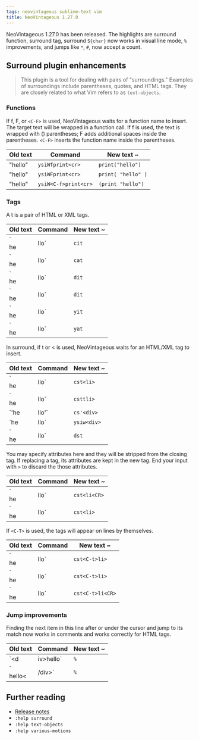 ```yaml
---
tags: neovintageous sublime-text vim
title: NeoVintageous 1.27.0
---
```


NeoVintageous 1.27.0 has been released.  The highlights are surround function, surround tag, surround `S{char}` now works in visual line mode, `%` improvements, and jumps like `*`, `#`, now accept a count.

## Surround plugin enhancements

> This plugin is a tool for dealing with pairs of "surroundings."  Examples
of surroundings include parentheses, quotes, and HTML tags.  They are
closely related to what Vim refers to as `text-objects`.

### Functions

If f, F, or `<C-F>` is used, NeoVintageous waits for a function name to insert.  The target text will be wrapped in a function call. If f is used, the text is wrapped with () parentheses; F adds additional spaces inside the parentheses. `<C-F>` inserts the function name inside the parentheses.

Old text | Command | New text ~
-------- | ------- | ----------
"hello" | `ysiWfprint<cr>` | `print("hello")`
"hello" | `ysiWFprint<cr>` | `print( "hello" )`
"hello" | `ysiW<C-f>print<cr>` | `(print "hello")`

### Tags

A t is a pair of HTML or XML tags.

Old text | Command | New text ~
-------- | ------- | ----------
`<div>he|llo</div>` | `cit` | `<div>|</div>` (insert mode)
`<div>he|llo</div>` | `cat` | `|` (insert mode)
`<div>he|llo</div>` | `dit` | `<div>|</div>` (normal mode)
`<div>he|llo</div>` | `dit` | `|` (normal mode)
`<div>he|llo</div>` | `yit` | `<div>|hello</div>` (inner content yanked)
`<div>he|llo</div>` | `yat` | `<div>|hello</div>` (outer content yanked)

In surround, if t or < is used, NeoVintageous waits for an HTML/XML tag to insert.

Old text | Command | New text ~
-------- | ------- | ----------
`<div>he|llo</div>` | `cst<li>` | `|<li>hello</li>`
`<div>he|llo</div>` | `csttli>` | `|<li>hello</li>`
`'he|llo'` | `cs'<div>` | `|<div>hello</div>`
`he|llo` | `ysiw<div>` | `|<div>hello</div>`
`<div>he|llo</div>` | `dst` | `|hello`

You may specify attributes here and they will be stripped from the closing tag. If replacing a tag, its attributes are kept in the new tag. End your input with `>` to discard the those attributes.

Old text | Command | New text ~
-------- | ------- | ----------
`<div class="x">he|llo</div>` | `cst<li<CR>` | `|<li class="x">hello</li>`
`<div class="x">he|llo</div>` | `cst<li>` | `|<li>hello</li>`

If `<C-T>` is used, the tags will appear on lines by themselves.

Old text | Command | New text ~
-------- | ------- | ----------
`<div>he|llo</div>` | `cst<C-t>li>` | `|<li>\nhello\n</li>`
`<div class="x">he|llo</div>` | `cst<C-t>li>` | `|<li>\nhello\n</li>`
`<div class="x">he|llo</div>` | `cst<C-t>li<CR>` | `|<li class="x">\nhello\n</li>`

### Jump improvements

Finding the next item in this line after or under the cursor and jump to its match now works in comments and works correctly for HTML tags.

Old text | Command | New text ~
-------- | ------- | ----------
`<d|iv>hello</div>` | `%` | `<div>hello<|/div>`
`<div>hello<|/div>` | `%` | `<|div>hello</div>`

## Further reading

* [Release notes](https://github.com/NeoVintageous/NeoVintageous/releases/tag/1.27.0)
* `:help surround`
* `:help text-objects`
* `:help various-motions`
